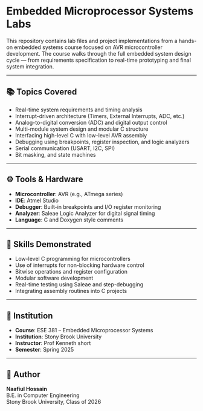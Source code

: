 # Embedded Microprocessor Systems Labs

This repository contains lab files and project implementations from a hands-on embedded systems course focused on AVR microcontroller development. The course walks through the full embedded system design cycle — from requirements specification to real-time prototyping and final system integration.

---

## 📚 Topics Covered

- Real-time system requirements and timing analysis  
- Interrupt-driven architecture (Timers, External Interrupts, ADC, etc.)  
- Analog-to-digital conversion (ADC) and digital output control  
- Multi-module system design and modular C structure  
- Interfacing high-level C with low-level AVR assembly  
- Debugging using breakpoints, register inspection, and logic analyzers  
- Serial communication (USART, I2C, SPI)  
- Bit masking, and state machines

---

## ⚙️ Tools & Hardware

- **Microcontroller**: AVR (e.g., ATmega series)  
- **IDE**: Atmel Studio 
- **Debugger**: Built-in breakpoints and I/O register monitoring  
- **Analyzer**: Saleae Logic Analyzer for digital signal timing  
- **Language**: C and Doxygen style comments 

---

## 🧠 Skills Demonstrated

- Low-level C programming for microcontrollers  
- Use of interrupts for non-blocking hardware control  
- Bitwise operations and register configuration  
- Modular software development  
- Real-time testing using Saleae and step-debugging  
- Integrating assembly routines into C projects

---

## 🏫 Institution

- **Course**: ESE 381 – Embedded Microprocessor Systems  
- **Institution**: Stony Brook University  
- **Instructor**: Prof Kenneth short  
- **Semester**: Spring 2025

---

## 👤 Author

**Naafiul Hossain**  
B.E. in Computer Engineering  
Stony Brook University, Class of 2026
